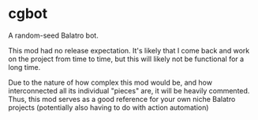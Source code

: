 # cgbot
A random-seed Balatro bot.

This mod had no release expectation. It's likely that I come back and work on the project from time to time, but this will likely not be functional for a long time.

Due to the nature of how complex this mod would be, and how interconnected all its individual "pieces" are, it will be heavily commented. Thus, this mod serves as a good reference for your own niche Balatro projects (potentially also having to do with action automation)
